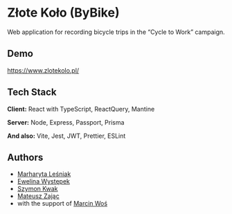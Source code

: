 
# Złote Koło (ByBike)

Web application for recording bicycle trips in the “Cycle to Work” 
campaign.


## Demo

https://www.zlotekolo.pl/

## Tech Stack

**Client:** React with TypeScript, ReactQuery, Mantine

**Server:** Node, Express, Passport, Prisma

**And also:** Vite, Jest, JWT, Prettier, ESLint 


## Authors

- [Marharyta Leśniak](https://github.com/Margo1212)
- [Ewelina Występek](https://github.com/evelkaw)
- [Szymon Kwak](https://github.com/szymonkwak)
- [Mateusz Zając](https://github.com/matizaj)
- with the support of [Marcin Woś](https://github.com/CaptainObjective)


